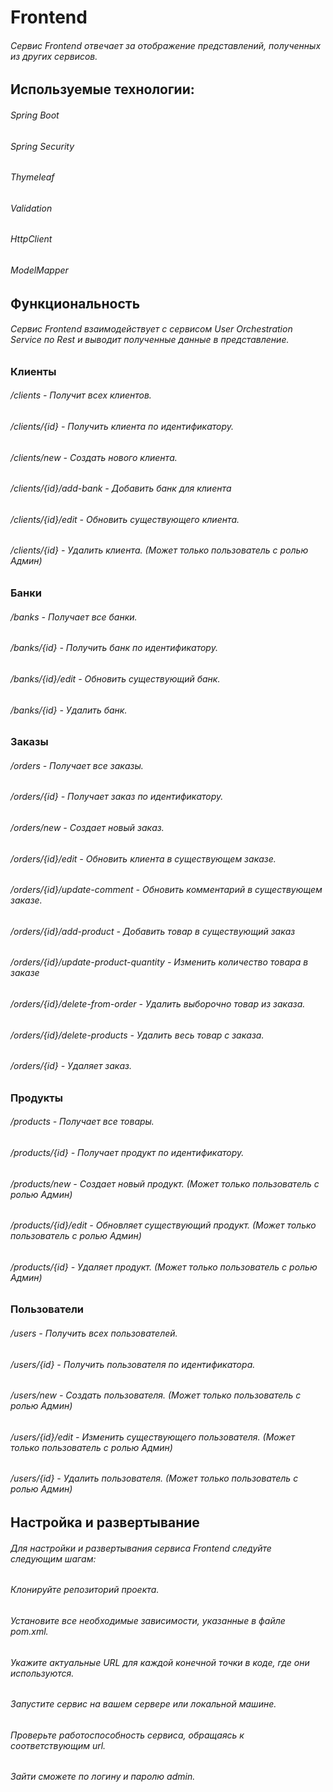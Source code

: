 # Frontend

###### Сервис Frontend отвечает за отображение представлений, полученных из других сервисов.

## Используемые технологии:

###### Spring Boot
###### Spring Security
###### Thymeleaf 
###### Validation 
###### HttpClient 
###### ModelMapper

## Функциональность

###### Сервис Frontend взаимодействует с сервисом User Orchestration Service по Rest и выводит полученные данные в представление.

### Клиенты

######  /clients - Получит всех клиентов. 
######  /clients/{id} - Получить клиента по идентификатору. 
######  /clients/new - Создать нового клиента. 
######  /clients/{id}/add-bank - Добавить банк для клиента 
######  /clients/{id}/edit - Обновить существующего клиента. 
######  /clients/{id} - Удалить клиента. (Может только пользователь с ролью Админ)

### Банки

###### /banks - Получает все банки. 
###### /banks/{id} - Получить банк по идентификатору. 
###### /banks/{id}/edit - Обновить существующий банк. 
###### /banks/{id} - Удалить банк.

### Заказы

###### /orders - Получает все заказы. 
###### /orders/{id} - Получает заказ по идентификатору. 
###### /orders/new - Создает новый заказ. 
###### /orders/{id}/edit - Обновить клиента в существующем заказе. 
###### /orders/{id}/update-comment - Обновить комментарий в существующем заказе. 
###### /orders/{id}/add-product - Добавить товар в существующий заказ 
###### /orders/{id}/update-product-quantity - Изменить количество товара в заказе 
###### /orders/{id}/delete-from-order - Удалить выборочно товар из заказа. 
###### /orders/{id}/delete-products - Удалить весь товар с заказа. 
###### /orders/{id} - Удаляет заказ.

### Продукты

###### /products - Получает все товары. 

###### /products/{id} - Получает продукт по идентификатору. 
###### /products/new - Создает новый продукт. (Может только пользователь с ролью Админ) 
###### /products/{id}/edit - Обновляет существующий продукт. (Может только пользователь с ролью Админ) 
###### /products/{id} - Удаляет продукт. (Может только пользователь с ролью Админ)

### Пользователи

###### /users - Получить всех пользователей. 
###### /users/{id} - Получить пользователя по идентификатора. 
###### /users/new - Создать пользователя. (Может только пользователь с ролью Админ) 
###### /users/{id}/edit - Изменить существующего пользователя. (Может только пользователь с ролью Админ) 
###### /users/{id} - Удалить пользователя. (Может только пользователь с ролью Админ)

## Настройка и развертывание

###### Для настройки и развертывания сервиса Frontend следуйте следующим шагам:

###### Клонируйте репозиторий проекта.
###### Установите все необходимые зависимости, указанные в файле pom.xml. 
###### Укажите актуальные URL для каждой конечной точки в коде, где они используются. 
###### Запустите сервис на вашем сервере или локальной машине. 
###### Проверьте работоспособность сервиса, обращаясь к соответствующим url. 
###### Зайти сможете по логину и паролю admin.